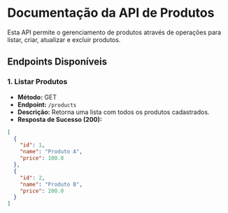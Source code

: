 # Documentação da API de Produtos

Esta API permite o gerenciamento de produtos através de operações para listar, criar, atualizar e excluir produtos.

## Endpoints Disponíveis

### 1. Listar Produtos

- **Método:** GET  
- **Endpoint:** `/products`  
- **Descrição:** Retorna uma lista com todos os produtos cadastrados.  
- **Resposta de Sucesso (200):**
```json
[
  {
    "id": 1,
    "name": "Produto A",
    "price": 100.0
  },
  {
    "id": 2,
    "name": "Produto B",
    "price": 200.0
  }
]
